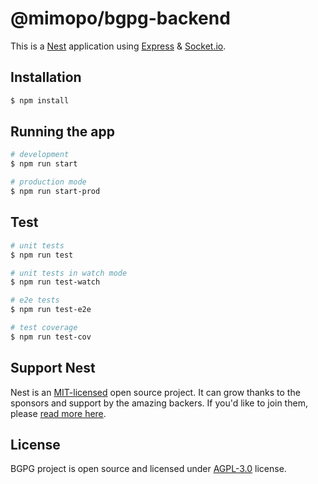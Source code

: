 # @mimopo/bgpg-backend

This is a [Nest](https://github.com/nestjs/nest) application using [Express](https://expressjs.com) & [Socket.io](https://socket.io).

## Installation

```bash
$ npm install
```

## Running the app

```bash
# development
$ npm run start

# production mode
$ npm run start-prod
```

## Test

```bash
# unit tests
$ npm run test

# unit tests in watch mode
$ npm run test-watch

# e2e tests
$ npm run test-e2e

# test coverage
$ npm run test-cov
```

## Support Nest

Nest is an [MIT-licensed](https://github.com/nestjs/nest/blob/master/LICENSE) open source project. It can grow thanks to the sponsors and support by the amazing backers. If you'd like to join them, please [read more here](https://docs.nestjs.com/support).

## License

BGPG project is open source and licensed under [AGPL-3.0](LICENSE) license.
